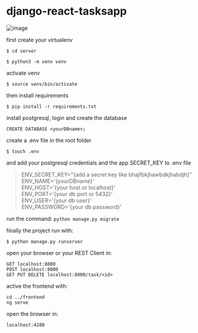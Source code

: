 # django-react-tasksapp

![image](https://user-images.githubusercontent.com/67972962/205440476-c952366c-54a3-4213-8328-b06088475e09.png)

first create your virtualenv

`$ cd server`

`$ python3 -m venv venv`

activate venv

`$ source venv/bin/activate`

then install requirements

`$ pip install -r requirements.txt`

install postgresql, login and create the database

`CREATE DATABASE <yourDBname>;`

create a .env file in the root folder

`$ touch .env`

and add your postgresql credentials and the app SECRET_KEY to .env file

>ENV_SECRET_KEY="{add a secret key like bhajfbkjhawbdkjhabdjh}"\
ENV_NAME='{yourDBname}'\
ENV_HOST='{your host or localhost}'\
ENV_PORT='{your db port or 5432}'\
ENV_USER='{your db user}'\
ENV_PASSWORD='{your db password}'

run the command:
`python manage.py migrate`

finally the project run with: 

`$ python manage.py runserver`

open your browser or your REST Client in: 

`GET localhost:8000`\
`POST localhost:8000`\
`GET PUT DELETE localhost:8000/task/<id>`

active the frontend with:

`cd ../frontend`\
`ng serve`

open the browser in:

`localhost:4200`
